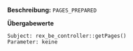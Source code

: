 
**Beschreibung:** `PAGES_PREPARED`

**Übergabewerte**

```
Subject: rex_be_controller::getPages()
Parameter: keine
```
